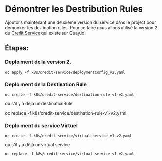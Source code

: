 # Démontrer les Destribution Rules

Ajoutons maintenant une deuxième version du service dans le project pour démontrer les destination rules.
Pour ce faire nous allons utilisé la version 2 du  [Credit Service](https://quay.io/repository/froberge/creditservice) qui existe sur Quay.io


## Étapes:

### Deploiment de la version 2.

```
oc apply -f k8s/credit-service/deploymentConfig_v2.yaml
```

### Deploiment de la Destination Rule
```
oc create -f k8s/credit-service/destination-rule-v1-v2.yaml
```
ou s'il y a déjà un destinationRule

oc replace -f k8s/credit-service/destination-rule-v1-v2.yaml

### Deploiment du service Virtuel
```
oc create -f k8s/credit-service/virtual-service-v1-v2.yaml
```
ou s'il y a déjà un virtual service
```
oc replace -f k8s/credit-service/virtual-service-v1-v2.yaml
```
